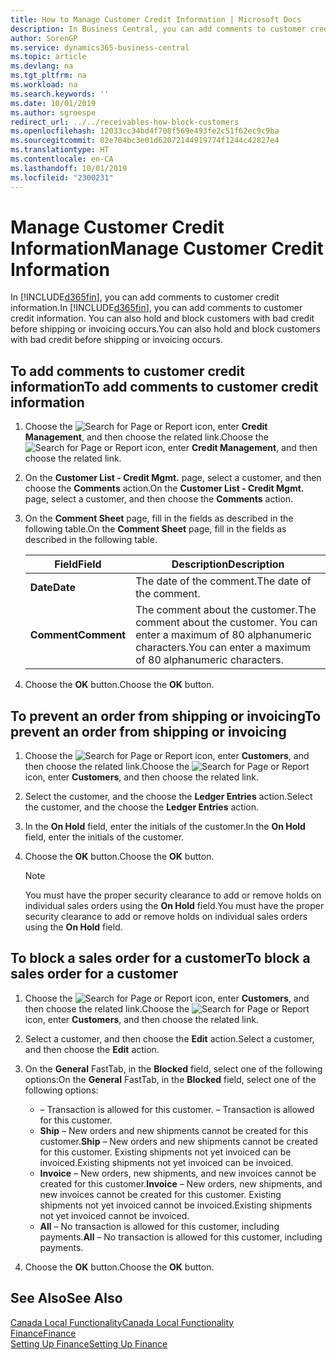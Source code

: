 ```yaml
---
title: How to Manage Customer Credit Information | Microsoft Docs
description: In Business Central, you can add comments to customer credit information. You can also hold and block customers with bad credit before shipping or invoicing occurs.
author: SorenGP
ms.service: dynamics365-business-central
ms.topic: article
ms.devlang: na
ms.tgt_pltfrm: na
ms.workload: na
ms.search.keywords: ''
ms.date: 10/01/2019
ms.author: sgroespe
redirect_url: ../../receivables-how-block-customers
ms.openlocfilehash: 12033cc34bd4f708f569e493fe2c51f62ec9c9ba
ms.sourcegitcommit: 02e704bc3e01d62072144919774f1244c42827e4
ms.translationtype: HT
ms.contentlocale: en-CA
ms.lasthandoff: 10/01/2019
ms.locfileid: "2300231"
---
```

# <a name="manage-customer-credit-information"></a><span data-ttu-id="0794b-104">Manage Customer Credit Information</span><span class="sxs-lookup"><span data-stu-id="0794b-104">Manage Customer Credit Information</span></span>
<span data-ttu-id="0794b-105">In [!INCLUDE[d365fin](../../includes/d365fin_md.md)], you can add comments to customer credit information.</span><span class="sxs-lookup"><span data-stu-id="0794b-105">In [!INCLUDE[d365fin](../../includes/d365fin_md.md)], you can add comments to customer credit information.</span></span> <span data-ttu-id="0794b-106">You can also hold and block customers with bad credit before shipping or invoicing occurs.</span><span class="sxs-lookup"><span data-stu-id="0794b-106">You can also hold and block customers with bad credit before shipping or invoicing occurs.</span></span>  

## <a name="to-add-comments-to-customer-credit-information"></a><span data-ttu-id="0794b-107">To add comments to customer credit information</span><span class="sxs-lookup"><span data-stu-id="0794b-107">To add comments to customer credit information</span></span>  
1.  <span data-ttu-id="0794b-108">Choose the ![Search for Page or Report](../../media/ui-search/search_small.png "Search for Page or Report icon") icon, enter **Credit Management**, and then choose the related link.</span><span class="sxs-lookup"><span data-stu-id="0794b-108">Choose the ![Search for Page or Report](../../media/ui-search/search_small.png "Search for Page or Report icon") icon, enter **Credit Management**, and then choose the related link.</span></span>  
2.  <span data-ttu-id="0794b-109">On the **Customer List - Credit Mgmt.** page, select a customer, and then choose the **Comments** action.</span><span class="sxs-lookup"><span data-stu-id="0794b-109">On the **Customer List - Credit Mgmt.** page, select a customer, and then choose the **Comments** action.</span></span>  
3.  <span data-ttu-id="0794b-110">On the **Comment Sheet** page, fill in the fields as described in the following table.</span><span class="sxs-lookup"><span data-stu-id="0794b-110">On the **Comment Sheet** page, fill in the fields as described in the following table.</span></span>  

    |<span data-ttu-id="0794b-111">Field</span><span class="sxs-lookup"><span data-stu-id="0794b-111">Field</span></span>|<span data-ttu-id="0794b-112">Description</span><span class="sxs-lookup"><span data-stu-id="0794b-112">Description</span></span>|  
    |---------------------------------|---------------------------------------|  
    |<span data-ttu-id="0794b-113">**Date**</span><span class="sxs-lookup"><span data-stu-id="0794b-113">**Date**</span></span>|<span data-ttu-id="0794b-114">The date of the comment.</span><span class="sxs-lookup"><span data-stu-id="0794b-114">The date of the comment.</span></span>|  
    |<span data-ttu-id="0794b-115">**Comment**</span><span class="sxs-lookup"><span data-stu-id="0794b-115">**Comment**</span></span>|<span data-ttu-id="0794b-116">The comment about the customer.</span><span class="sxs-lookup"><span data-stu-id="0794b-116">The comment about the customer.</span></span> <span data-ttu-id="0794b-117">You can enter a maximum of 80 alphanumeric characters.</span><span class="sxs-lookup"><span data-stu-id="0794b-117">You can enter a maximum of 80 alphanumeric characters.</span></span>|  

4.  <span data-ttu-id="0794b-118">Choose the **OK** button.</span><span class="sxs-lookup"><span data-stu-id="0794b-118">Choose the **OK** button.</span></span>  

## <a name="to-prevent-an-order-from-shipping-or-invoicing"></a><span data-ttu-id="0794b-119">To prevent an order from shipping or invoicing</span><span class="sxs-lookup"><span data-stu-id="0794b-119">To prevent an order from shipping or invoicing</span></span>  
1.  <span data-ttu-id="0794b-120">Choose the ![Search for Page or Report](../../media/ui-search/search_small.png "Search for Page or Report icon") icon, enter **Customers**, and then choose the related link.</span><span class="sxs-lookup"><span data-stu-id="0794b-120">Choose the ![Search for Page or Report](../../media/ui-search/search_small.png "Search for Page or Report icon") icon, enter **Customers**, and then choose the related link.</span></span>  
2.  <span data-ttu-id="0794b-121">Select the customer, and the choose the **Ledger Entries** action.</span><span class="sxs-lookup"><span data-stu-id="0794b-121">Select the customer, and the choose the **Ledger Entries** action.</span></span>  
3.  <span data-ttu-id="0794b-122">In the **On Hold** field, enter the initials of the customer.</span><span class="sxs-lookup"><span data-stu-id="0794b-122">In the **On Hold** field, enter the initials of the customer.</span></span>  
4.  <span data-ttu-id="0794b-123">Choose the **OK** button.</span><span class="sxs-lookup"><span data-stu-id="0794b-123">Choose the **OK** button.</span></span>  

    > [!NOTE]  
    >  <span data-ttu-id="0794b-124">You must have the proper security clearance to add or remove holds on individual sales orders using the **On Hold** field.</span><span class="sxs-lookup"><span data-stu-id="0794b-124">You must have the proper security clearance to add or remove holds on individual sales orders using the **On Hold** field.</span></span>  

## <a name="to-block-a-sales-order-for-a-customer"></a><span data-ttu-id="0794b-125">To block a sales order for a customer</span><span class="sxs-lookup"><span data-stu-id="0794b-125">To block a sales order for a customer</span></span>  
1.  <span data-ttu-id="0794b-126">Choose the ![Search for Page or Report](../../media/ui-search/search_small.png "Search for Page or Report icon") icon, enter **Customers**, and then choose the related link.</span><span class="sxs-lookup"><span data-stu-id="0794b-126">Choose the ![Search for Page or Report](../../media/ui-search/search_small.png "Search for Page or Report icon") icon, enter **Customers**, and then choose the related link.</span></span>  
2.  <span data-ttu-id="0794b-127">Select a customer, and then choose the **Edit** action.</span><span class="sxs-lookup"><span data-stu-id="0794b-127">Select a customer, and then choose the **Edit** action.</span></span>  
3.  <span data-ttu-id="0794b-128">On the **General** FastTab, in the **Blocked** field, select one of the following options:</span><span class="sxs-lookup"><span data-stu-id="0794b-128">On the **General** FastTab, in the **Blocked** field, select one of the following options:</span></span>  

    -   <span data-ttu-id="0794b-129">**<Blank>** – Transaction is allowed for this customer.</span><span class="sxs-lookup"><span data-stu-id="0794b-129">**<Blank>** – Transaction is allowed for this customer.</span></span>  
    -   <span data-ttu-id="0794b-130">**Ship** – New orders and new shipments cannot be created for this customer.</span><span class="sxs-lookup"><span data-stu-id="0794b-130">**Ship** – New orders and new shipments cannot be created for this customer.</span></span> <span data-ttu-id="0794b-131">Existing shipments not yet invoiced can be invoiced.</span><span class="sxs-lookup"><span data-stu-id="0794b-131">Existing shipments not yet invoiced can be invoiced.</span></span>  
    -   <span data-ttu-id="0794b-132">**Invoice** – New orders, new shipments, and new invoices cannot be created for this customer.</span><span class="sxs-lookup"><span data-stu-id="0794b-132">**Invoice** – New orders, new shipments, and new invoices cannot be created for this customer.</span></span> <span data-ttu-id="0794b-133">Existing shipments not yet invoiced cannot be invoiced.</span><span class="sxs-lookup"><span data-stu-id="0794b-133">Existing shipments not yet invoiced cannot be invoiced.</span></span>  
    -   <span data-ttu-id="0794b-134">**All** – No transaction is allowed for this customer, including payments.</span><span class="sxs-lookup"><span data-stu-id="0794b-134">**All** – No transaction is allowed for this customer, including payments.</span></span>  
4.  <span data-ttu-id="0794b-135">Choose the **OK** button.</span><span class="sxs-lookup"><span data-stu-id="0794b-135">Choose the **OK** button.</span></span>  

## <a name="see-also"></a><span data-ttu-id="0794b-136">See Also</span><span class="sxs-lookup"><span data-stu-id="0794b-136">See Also</span></span>  
[<span data-ttu-id="0794b-137">Canada Local Functionality</span><span class="sxs-lookup"><span data-stu-id="0794b-137">Canada Local Functionality</span></span>](canada-local-functionality.md)  
[<span data-ttu-id="0794b-138">Finance</span><span class="sxs-lookup"><span data-stu-id="0794b-138">Finance</span></span>](../../finance.md)  
[<span data-ttu-id="0794b-139">Setting Up Finance</span><span class="sxs-lookup"><span data-stu-id="0794b-139">Setting Up Finance</span></span>](../../finance.md)
